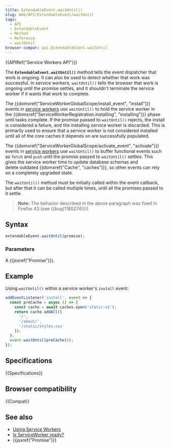 ```yaml
---
title: ExtendableEvent.waitUntil()
slug: Web/API/ExtendableEvent/waitUntil
tags:
  - API
  - ExtendableEvent
  - Method
  - Reference
  - waitUntil
browser-compat: api.ExtendableEvent.waitUntil
---
```

{{APIRef("Service Workers API")}}

The **`ExtendableEvent.waitUntil()`**
method tells the event dispatcher that work is ongoing. It can also be used to detect
whether that work was successful. In service workers, `waitUntil()` tells
the browser that work is ongoing until the promise settles, and it shouldn't terminate
the service worker if it wants that work to complete.

The {{domxref("ServiceWorkerGlobalScope/install_event", "install")}} events in [service workers](/en-US/docs/Web/API/ServiceWorkerGlobalScope) use
`waitUntil()` to hold the service worker in
the {{domxref("ServiceWorkerRegistration.installing", "installing")}} phase until tasks
complete. If the promise passed to `waitUntil()` rejects, the install is
considered a failure, and the installing service worker is discarded. This is primarily
used to ensure that a service worker is not considered installed until all of the core
caches it depends on are successfully populated.

The {{domxref("ServiceWorkerGlobalScope/activate_event", "activate")}} events in [service workers](/en-US/docs/Web/API/ServiceWorkerGlobalScope) use
`waitUntil()` to buffer functional events such as `fetch` and
`push` until the promise passed to `waitUntil()` settles. This
gives the service worker time to update database schemas and delete outdated
{{domxref("Cache", "caches")}}, so other events can rely on a completely upgraded state.

The `waitUntil()` method must be initially called within the event callback,
but after that it can be called multiple times, until all the promises passed to it
settle.

> **Note:** The behavior described in the above paragraph was fixed in
> Firefox 43 (see {{bug(1180274)}}).

## Syntax

```js
extendableEvent.waitUntil(promise);
```

### Parameters

A {{jsxref("Promise")}}.

## Example

Using `waitUntil()` within a service worker's `install` event:

```js
addEventListener('install', event => {
  const preCache = async () => {
    const cache = await caches.open('static-v1');
    return cache.addAll([
      '/',
      '/about/',
      '/static/styles.css'
    ]);
  };
  event.waitUntil(preCache());
});
```

## Specifications

{{Specifications}}

## Browser compatibility

{{Compat}}

## See also

- [Using Service
  Workers](/en-US/docs/Web/API/Service_Worker_API/Using_Service_Workers)
- [Is ServiceWorker
  ready?](https://jakearchibald.github.io/isserviceworkerready/)
- {{jsxref("Promise")}}
